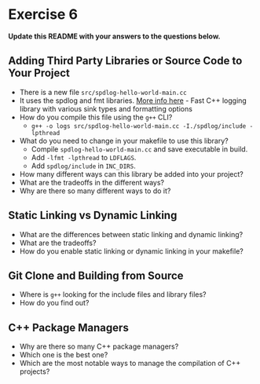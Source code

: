 # Exercise 6

**Update this README with your answers to the questions below.**

## Adding Third Party Libraries or Source Code to Your Project

- There is a new file `src/spdlog-hello-world-main.cc`
- It uses the spdlog and fmt libraries. 
  [More info here](https://github.com/gabime/spdlog) - Fast C++ logging 
  library with various sink types and formatting options
- How do you compile this file using the `g++` CLI?
  - `g++ -o logs src/spdlog-hello-world-main.cc -I./spdlog/include -lpthread`
- What do you need to change in your makefile to use this library?
  - Compile `spdlog-hello-world-main.cc` and save executable in build.
  - Add `-lfmt -lpthread` to `LDFLAGS`.
  - Add `spdlog/include` in `INC_DIRS`.
- How many different ways can this library be added into your project?
- What are the tradeoffs in the different ways?
- Why are there so many different ways to do it?
  
## Static Linking vs Dynamic Linking

- What are the differences between static linking and dynamic linking?
- What are the tradeoffs?
- How do you enable static linking or dynamic linking in your makefile?

## Git Clone and Building from Source

- Where is `g++` looking for the include files and library files?
- How do you find out?

## C++ Package Managers

- Why are there so many C++ package managers?
- Which one is the best one?
- Which are the most notable ways to manage the compilation of C++ projects?